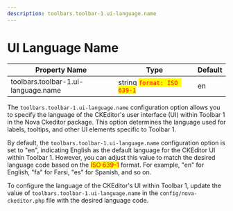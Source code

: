 ```yaml
---
description: toolbars.toolbar-1.ui-language.name
---
```


# UI Language Name

<table><thead><tr><th width="326">Property Name</th><th width="267.3333333333333">Type</th><th>Default</th></tr></thead><tbody><tr><td>toolbars.toolbar-1.ui-language.name</td><td>string <mark style="color:red;"><code>format: ISO 639-1</code></mark></td><td>en</td></tr></tbody></table>

The `toolbars.toolbar-1.ui-language.name` configuration option allows you to specify the language of the CKEditor's user interface (UI) within Toolbar 1 in the Nova Ckeditor package. This option determines the language used for labels, tooltips, and other UI elements specific to Toolbar 1.

By default, the `toolbars.toolbar-1.ui-language.name` configuration option is set to "en", indicating English as the default language for the CKEditor UI within Toolbar 1. However, you can adjust this value to match the desired language code based on the <mark style="color:red;">ISO 639-1</mark> format. For example, "en" for English, "fa" for Farsi, "es" for Spanish, and so on.

To configure the language of the CKEditor's UI within Toolbar 1, update the value of `toolbars.toolbar-1.ui-language.name` in the `config/nova-ckeditor.php` file with the desired language code.



